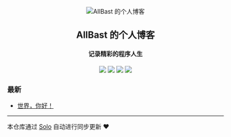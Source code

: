 <p align="center"><img alt="AllBast 的个人博客" src="https://static.b3log.org/images/brand/solo-32.png"></p><h2 align="center">
AllBast 的个人博客
</h2>

<h4 align="center">记录精彩的程序人生</h4>
<p align="center"><a title="AllBast 的个人博客" target="_blank" href="https://github.com/AllBast/solo-blog"><img src="https://img.shields.io/github/last-commit/AllBast/solo-blog.svg?style=flat-square&color=FF9900"></a>
<a title="GitHub repo size in bytes" target="_blank" href="https://github.com/AllBast/solo-blog"><img src="https://img.shields.io/github/repo-size/AllBast/solo-blog.svg?style=flat-square"></a>
<a title="Solo Version" target="_blank" href="https://github.com/b3log/solo/releases"><img src="https://img.shields.io/badge/solo-3.6.3-f1e05a.svg?style=flat-square&color=blueviolet"></a>
<a title="Hits" target="_blank" href="https://github.com/b3log/hits"><img src="https://hits.b3log.org/AllBast/solo-blog.svg"></a></p>

### 最新

* [世界，你好！](http://my.allbast.xyz/hello-solo)



---

本仓库通过 [Solo](https://github.com/b3log/solo) 自动进行同步更新 ❤️ 